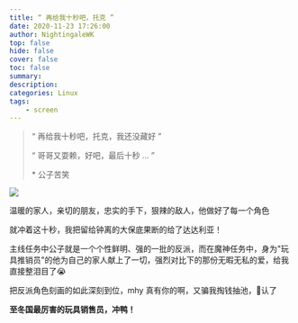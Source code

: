 ```yaml
---
title: “ 再给我十秒吧，托克 ”
date: 2020-11-23 17:26:00
author: NightingaleWK
top: false
hide: false
cover: false
toc: false
summary: 
description: 
categories: Linux
tags:
    - screen
---
```

>“ 再给我十秒吧，托克，我还没藏好 ”
>
>“ 哥哥又耍赖，好吧，最后十秒 ... ”
>
>\* 公子苦笑


[![](https://cdn.blog.wkarrow.top/posts/TartagliaScreenShot.jpg)](https://cdn.blog.wkarrow.top/posts/TartagliaScreenShot.jpg)


温暖的家人，亲切的朋友，忠实的手下，狠辣的敌人，他做好了每一个角色

就冲着这十秒，我把留给钟离的大保底果断的给了达达利亚！

主线任务中公子就是一个个性鲜明、强的一批的反派，而在魔神任务中，身为"玩具推销员"的他为自己的家人献上了一切，强烈对比下的那份无暇无私的爱，给我直接整泪目了😭

把反派角色刻画的如此深刻到位，mhy 真有你的啊，又骗我掏钱抽池，👴认了

**至冬国最厉害的玩具销售员，冲鸭！**